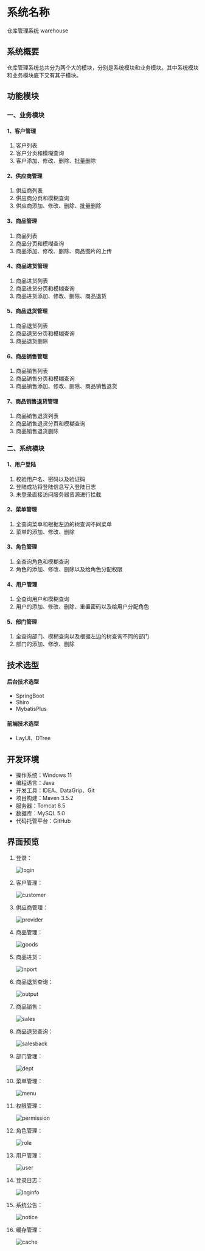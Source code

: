 # 系统名称 
仓库管理系统 warehouse 
## 系统概要
仓库管理系统总共分为两个大的模块，分别是系统模块和业务模块。其中系统模块和业务模块底下又有其子模块。
## 功能模块
### 一、业务模块
#### 1、客户管理
1. 客户列表
2. 客户分页和模糊查询
3. 客户添加、修改、删除、批量删除

#### 2、供应商管理
1. 供应商列表
2. 供应商分页和模糊查询
3. 供应商添加、修改、删除、批量删除

#### 3、商品管理
1. 商品列表
2. 商品分页和模糊查询
3. 商品添加、修改、删除、商品图片的上传

#### 4、商品进货管理
1. 商品进货列表
2. 商品进货分页和模糊查询
3. 商品进货添加、修改、删除、商品退货

#### 5、商品退货管理
1. 商品退货列表
2. 商品退货分页和模糊查询
3. 商品退货删除

#### 6、商品销售管理
1. 商品销售列表
2. 商品销售分页和模糊查询
3. 商品销售添加、修改、删除、商品销售退货

#### 7、商品销售退货管理
1. 商品销售退货列表
2. 商品销售退货分页和模糊查询
3. 商品销售退货删除

### 二、系统模块
#### 1、用户登陆
1. 校验用户名、密码以及验证码
2. 登陆成功将登陆信息写入登陆日志
3. 未登录直接访问服务器资源进行拦截

#### 2、菜单管理
1. 全查询菜单和根据左边的树查询不同菜单
2. 菜单的添加、修改、删除

#### 3、角色管理
1. 全查询角色和模糊查询
2. 角色的添加、修改、删除以及给角色分配权限

#### 4、用户管理
1. 全查询用户和模糊查询
2. 用户的添加、修改、删除、重置密码以及给用户分配角色

#### 5、部门管理
1. 全查询部门、模糊查询以及根据左边的树查询不同的部门
2. 部门的添加、修改、删除

## 技术选型
#### 后台技术选型
* SpringBoot
* Shiro
* MybatisPlus
#### 前端技术选型
* LayUI、DTree

## 开发环境
* 操作系统：Windows 11
* 编程语言：Java
* 开发工具：IDEA、DataGrip、Git
* 项目构建：Maven 3.5.2
* 服务器：Tomcat 8.5
* 数据库：MySQL 5.0
* 代码托管平台：GitHub

## 界面预览

1. 登录：

   ![login](src/main/resources/static/images/login.PNG)

2. 客户管理：

   ![customer](src/main/resources/static/images/customer.PNG)

3. 供应商管理：

   ![provider](src/main/resources/static/images/provider.PNG)

4. 商品管理：

   ![goods](src/main/resources/static/images/goods.PNG)

5. 商品进货：

   ![inport](src/main/resources/static/images/inport.PNG)

6. 商品退货查询：

   ![output](src/main/resources/static/images/output.PNG)

7. 商品销售：

   ![sales](src/main/resources/static/images/sales.PNG)

8. 商品退货查询：

   ![salesback](src/main/resources/static/images/salesback.PNG)

9. 部门管理：

   ![dept](src/main/resources/static/images/dept.PNG)

10. 菜单管理：

    ![menu](src/main/resources/static/images/menu.PNG)

11. 权限管理：

    ![permission](src/main/resources/static/images/permission.PNG)

12. 角色管理：

    ![role](src/main/resources/static/images/role.PNG)

13. 用户管理：

    ![user](src/main/resources/static/images/user.PNG)

14. 登录日志：

    ![loginfo](src/main/resources/static/images/loginfo.PNG)

15. 系统公告：

    ![notice](src/main/resources/static/images/notice.PNG)

16. 缓存管理：

    ![cache](src/main/resources/static/images/cache.PNG)

